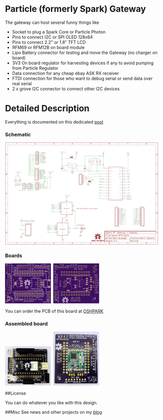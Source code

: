 Particle (formerly Spark) Gateway
=================================

The gateway can host several funny things like

- Socket to plug a Spark Core or Particle Photon
- Pins to connect I2C or SPI OLED 128x64
- Pins to connect 2.2" or 1.8" TFT LCD
- RFM69 or RFM12B on board module
- Lipo Battery connector for testing and move the Gateway (no charger on board)
- 3V3 On board regulator for harvesting devices if any to avoid pumping from Particle Regulator
- Data connection for any cheap ebay ASK RX receiver
- FTDI connection for those who want to debug serial or send data over real serial
- 2 x grove I2C connector to connect other I2C devices

Detailed Description
====================

Everything is documented on this dedicated [post][1]

### Schematic  
![schematic](https://raw.githubusercontent.com/hallard/Particle-Gateway/master/Particle-Gateway-sch.png)  

### Boards  
<img src="https://raw.githubusercontent.com/hallard/Particle-Gateway/master/Particle-Gateway-top.png" alt="Top" width="30%" height="30%">&nbsp;
<img src="https://raw.githubusercontent.com/hallard/Particle-Gateway/master/Particle-Gateway-bottom.png" alt="Bottom" width="30%" height="30%">&nbsp; 

You can order the PCB of this board at [OSHPARK][5]

### Assembled board

<img src="https://raw.githubusercontent.com/hallard/Particle-Gateway/master/Particle-Gateway-assembled.jpg" alt="Assembled TOP" width="30%" height="30%">&nbsp;
<img src="https://raw.githubusercontent.com/hallard/Particle-Gateway/master/Particle-Gateway-assembled-bot.jpg" alt="Assembled Bottom" width="30%" height="30%">

##License

You can do whatever you like with this design.

##Misc
See news and other projects on my [blog][2] 
 
[1]: https://hallard.me/particle-gateway/
[2]: https://hallard.me
[3]: https://github.com/thibdct/programmateur-fil-pilote-wifi/tree/master/Logiciel/remora
[4]: http://lowpowerlab.com/blog/2013/06/20/rfm69-library/
[5]: https://oshpark.com/projects/wUBgoDUV
